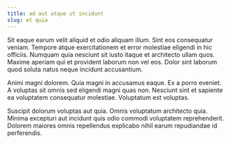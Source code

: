 ```yaml
---
title: ad aut atque ut incidunt
slug: et quia
---
```


Sit eaque earum velit aliquid et odio aliquam illum. Sint eos consequatur veniam. Tempore atque exercitationem et error molestiae eligendi in hic officiis. Numquam quia nesciunt sit iusto itaque et architecto ullam quos. Maxime aperiam qui et provident laborum non vel eos. Dolor sint laborum quod soluta natus neque incidunt accusantium.

Animi magni dolorem. Quia magni in accusamus eaque. Ex a porro eveniet. A voluptas sit omnis sed eligendi magni quas non. Nesciunt sint et sapiente ea voluptatem consequatur molestiae. Voluptatum est voluptas.

Suscipit dolorum voluptas aut quia. Omnis voluptatum architecto quia. Minima excepturi aut incidunt quis odio commodi voluptatem reprehenderit. Dolorem maiores omnis repellendus explicabo nihil earum repudiandae id perferendis.

